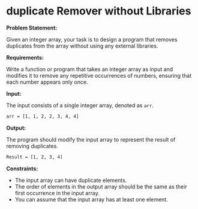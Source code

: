 # duplicate Remover without Libraries

**Problem Statement:**

Given an integer array, your task is to design a program that removes duplicates from the array without using any external libraries.

**Requirements:**

Write a function or program that takes an integer array as input and modifies it to remove any repetitive occurrences of numbers, ensuring that each number appears only once.

**Input:**

The input consists of a single integer array, denoted as `arr`.

```bash
arr = [1, 1, 2, 2, 3, 4, 4]
```

**Output:**

The program should modify the input array to represent the result of removing duplicates.

```bash
Result = [1, 2, 3, 4]
```

**Constraints:**

- The input array can have duplicate elements.
- The order of elements in the output array should be the same as their first occurrence in the input array.
- You can assume that the input array has at least one element.
